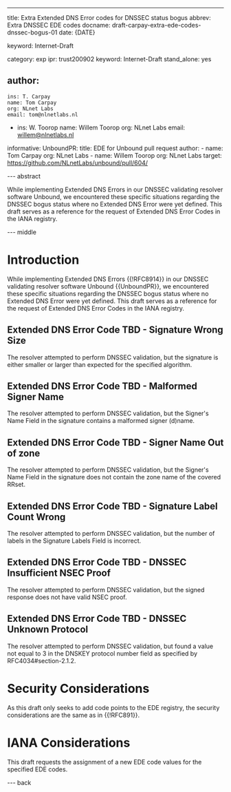 ---
title: Extra Extended DNS Error codes for DNSSEC status bogus
abbrev: Extra DNSSEC EDE codes
docname: draft-carpay-extra-ede-codes-dnssec-bogus-01
date: {DATE}

keyword: Internet-Draft


category: exp
ipr: trust200902
keyword: Internet-Draft
stand_alone: yes

author:
 -
    ins: T. Carpay
    name: Tom Carpay
    org: NLnet Labs
    email: tom@nlnetlabs.nl
 -
    ins: W. Toorop
    name: Willem Toorop
    org: NLnet Labs
    email: willem@nlnetlabs.nl

informative:
  UnboundPR:
    title: EDE for Unbound pull request
    author:
    -
      name: Tom Carpay
      org: NLnet Labs
    -
      name: Willem Toorop
      org: NLnet Labs
    target: https://github.com/NLnetLabs/unbound/pull/604/

--- abstract

While implementing Extended DNS Errors in our DNSSEC validating resolver software Unbound, we encountered these specific situations regarding the DNSSEC bogus status where no Extended DNS Error were yet defined. This draft serves as a reference for the request of Extended DNS Error Codes in the IANA registry. 

--- middle

# Introduction

While implementing Extended DNS Errors {{!RFC8914}} in our DNSSEC validating resolver software Unbound {{UnboundPR}}, we encountered these specific situations regarding the DNSSEC bogus status where no Extended DNS Error were yet defined. This draft serves as a reference for the request of Extended DNS Error Codes in the IANA registry. 



## Extended DNS Error Code TBD - Signature Wrong Size

The resolver attempted to perform DNSSEC validation, but the signature is either smaller or larger than expected for the specified algorithm.

## Extended DNS Error Code TBD - Malformed Signer Name

The resolver attempted to perform DNSSEC validation, but the Signer's Name Field in the signature contains a malformed signer (d)name.

## Extended DNS Error Code TBD - Signer Name Out of zone

The resolver attempted to perform DNSSEC validation, but the Signer's Name Field in the signature does not contain the zone name of the covered RRset.

## Extended DNS Error Code TBD - Signature Label Count Wrong

The resolver attempted to perform DNSSEC validation, but the number of labels in the Signature Labels Field is incorrect.

## Extended DNS Error Code TBD - DNSSEC Insufficient NSEC Proof

The resolver attempted to perform DNSSEC validation, but the signed response does not have valid NSEC proof.

## Extended DNS Error Code TBD - DNSSEC Unknown Protocol

The resolver attempted to perform DNSSEC validation, but found a value not equal to 3 in the DNSKEY protocol number field as specified by RFC4034#section-2.1.2.

#  Security Considerations
 As this draft only seeks to add code points to the EDE registry, the security considerations are the same as in {{!RFC891}}.

# IANA Considerations

This draft requests the assignment of a new EDE code values for the specified EDE
codes.

--- back
